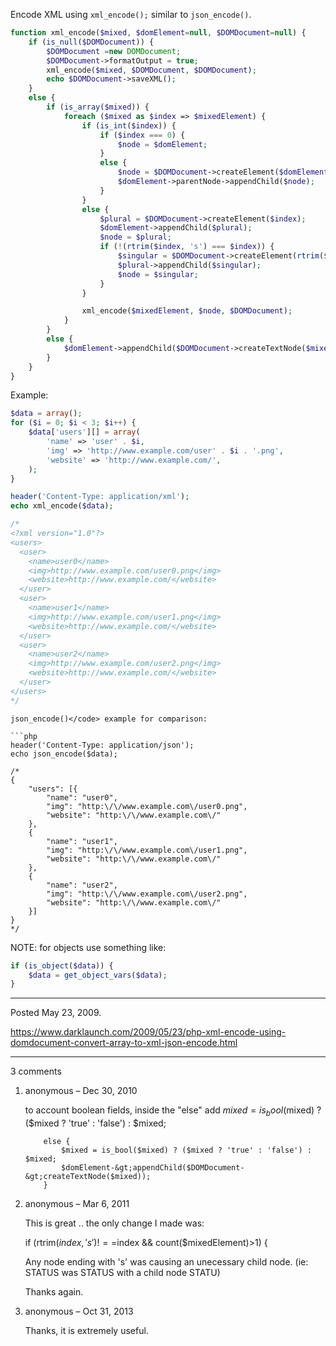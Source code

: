 Encode XML using `xml_encode();` similar to `json_encode()`.

```php
function xml_encode($mixed, $domElement=null, $DOMDocument=null) {
    if (is_null($DOMDocument)) {
        $DOMDocument =new DOMDocument;
        $DOMDocument->formatOutput = true;
        xml_encode($mixed, $DOMDocument, $DOMDocument);
        echo $DOMDocument->saveXML();
    }
    else {
        if (is_array($mixed)) {
            foreach ($mixed as $index => $mixedElement) {
                if (is_int($index)) {
                    if ($index === 0) {
                        $node = $domElement;
                    }
                    else {
                        $node = $DOMDocument->createElement($domElement->tagName);
                        $domElement->parentNode->appendChild($node);
                    }
                }
                else {
                    $plural = $DOMDocument->createElement($index);
                    $domElement->appendChild($plural);
                    $node = $plural;
                    if (!(rtrim($index, 's') === $index)) {
                        $singular = $DOMDocument->createElement(rtrim($index, 's'));
                        $plural->appendChild($singular);
                        $node = $singular;
                    }
                }

                xml_encode($mixedElement, $node, $DOMDocument);
            }
        }
        else {
            $domElement->appendChild($DOMDocument->createTextNode($mixed));
        }
    }
}
```

Example:

```php
$data = array();
for ($i = 0; $i < 3; $i++) {
    $data['users'][] = array(
        'name' => 'user' . $i,
        'img' => 'http://www.example.com/user' . $i . '.png',
        'website' => 'http://www.example.com/',
    );
}

header('Content-Type: application/xml');
echo xml_encode($data);

/*
<?xml version="1.0"?>
<users>
  <user>
    <name>user0</name>
    <img>http://www.example.com/user0.png</img>
    <website>http://www.example.com/</website>
  </user>
  <user>
    <name>user1</name>
    <img>http://www.example.com/user1.png</img>
    <website>http://www.example.com/</website>
  </user>
  <user>
    <name>user2</name>
    <img>http://www.example.com/user2.png</img>
    <website>http://www.example.com/</website>
  </user>
</users>
*/
```

```
json_encode()</code> example for comparison:

```php
header('Content-Type: application/json');
echo json_encode($data);

/*
{
    "users": [{
        "name": "user0",
        "img": "http:\/\/www.example.com\/user0.png",
        "website": "http:\/\/www.example.com\/"
    },
    {
        "name": "user1",
        "img": "http:\/\/www.example.com\/user1.png",
        "website": "http:\/\/www.example.com\/"
    },
    {
        "name": "user2",
        "img": "http:\/\/www.example.com\/user2.png",
        "website": "http:\/\/www.example.com\/"
    }]
}
*/
```

NOTE: for objects use something like:

```php
if (is_object($data)) {
    $data = get_object_vars($data);
}
```

---

Posted May 23, 2009.

https://www.darklaunch.com/2009/05/23/php-xml-encode-using-domdocument-convert-array-to-xml-json-encode.html

---

3 comments

<ol><li><div>

anonymous &ndash; Dec 30, 2010<div>

to account boolean fields, inside the "else" add
$mixed = is_bool($mixed) ? ($mixed ? 'true' : 'false') : $mixed;

        else {
            $mixed = is_bool($mixed) ? ($mixed ? 'true' : 'false') : $mixed;
            $domElement-&gt;appendChild($DOMDocument-&gt;createTextNode($mixed));
        }

</div></div></li><li><div>

anonymous &ndash; Mar 6, 2011<div>

This is great .. the only change I made was:

if (rtrim($index,'s')!==$index &amp;&amp; count($mixedElement)&gt;1) {

Any node ending with 's' was causing an unecessary child node.  (ie: STATUS was  STATUS with a child node STATU)

Thanks again.

</div></div></li><li><div>

anonymous &ndash; Oct 31, 2013<div>

Thanks, it is extremely useful.

</div></div></li></ol>